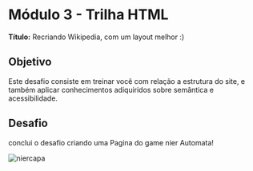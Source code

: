 # Módulo 3 - Trilha HTML

**Título:** Recriando Wikipedia, com um layout melhor :)

## Objetivo
Este desafio consiste em treinar você com relação a estrutura do site, e também aplicar conhecimentos adiquiridos sobre semântica e acessibilidade.

## Desafio
conclui o desafio criando uma Pagina do game nier Automata!


![niercapa](/desafio03-site%20final/assets/images/niercapa.png)